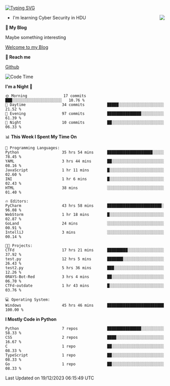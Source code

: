[![Typing SVG](https://readme-typing-svg.herokuapp.com?font=Fira+Code&pause=1000&random=false&width=450&height=60&lines=Hello+%F0%9F%91%8B%F0%9F%8F%BB;I'm+JBNRZ)](https://git.io/typing-svg)

<a href="#">
  <img align="right" src="https://github-readme-stats.vercel.app/api?username=JBNRZ&show_icons=true&bg_color=15,f2f7fd,E0EAFC" />
</a>

- I'm learning Cyber Security in HDU

 **🌱 My Blog**

Maybe something interesting

[Welcome to my Blog](https://jbnrz.com.cn/)

 **💬 Reach me** 

[Github](https://github.com/JBNRZ)


<!--START_SECTION:waka-->
![Code Time](http://img.shields.io/badge/Code%20Time-210%20hrs%2034%20mins-blue)

**I'm a Night 🦉** 

```text
🌞 Morning                17 commits          ███░░░░░░░░░░░░░░░░░░░░░░   10.76 % 
🌆 Daytime                34 commits          █████░░░░░░░░░░░░░░░░░░░░   21.52 % 
🌃 Evening                97 commits          ███████████████░░░░░░░░░░   61.39 % 
🌙 Night                  10 commits          ██░░░░░░░░░░░░░░░░░░░░░░░   06.33 % 
```


📊 **This Week I Spent My Time On** 

```text
💬 Programming Languages: 
Python                   35 hrs 54 mins      ████████████████████░░░░░   78.45 % 
YAML                     3 hrs 44 mins       ██░░░░░░░░░░░░░░░░░░░░░░░   08.16 % 
JavaScript               1 hr 11 mins        █░░░░░░░░░░░░░░░░░░░░░░░░   02.60 % 
INI                      1 hr 6 mins         █░░░░░░░░░░░░░░░░░░░░░░░░   02.43 % 
HTML                     38 mins             ░░░░░░░░░░░░░░░░░░░░░░░░░   01.40 % 

🔥 Editors: 
PyCharm                  43 hrs 58 mins      ████████████████████████░   96.08 % 
WebStorm                 1 hr 18 mins        █░░░░░░░░░░░░░░░░░░░░░░░░   02.87 % 
GoLand                   24 mins             ░░░░░░░░░░░░░░░░░░░░░░░░░   00.91 % 
IntelliJ                 3 mins              ░░░░░░░░░░░░░░░░░░░░░░░░░   00.14 % 

🐱‍💻 Projects: 
CTFd                     17 hrs 21 mins      █████████░░░░░░░░░░░░░░░░   37.92 % 
test.py                  12 hrs 5 mins       ███████░░░░░░░░░░░░░░░░░░   26.43 % 
test2.py                 5 hrs 36 mins       ███░░░░░░░░░░░░░░░░░░░░░░   12.26 % 
0RAYS-Bot-Red            3 hrs 4 mins        ██░░░░░░░░░░░░░░░░░░░░░░░   06.70 % 
CTFd-outdate             1 hr 43 mins        █░░░░░░░░░░░░░░░░░░░░░░░░   03.76 % 

💻 Operating System: 
Windows                  45 hrs 46 mins      █████████████████████████   100.00 % 
```

**I Mostly Code in Python** 

```text
Python                   7 repos             ███████████████░░░░░░░░░░   58.33 % 
CSS                      2 repos             ████░░░░░░░░░░░░░░░░░░░░░   16.67 % 
C                        1 repo              ██░░░░░░░░░░░░░░░░░░░░░░░   08.33 % 
TypeScript               1 repo              ██░░░░░░░░░░░░░░░░░░░░░░░   08.33 % 
Go                       1 repo              ██░░░░░░░░░░░░░░░░░░░░░░░   08.33 % 
```




 Last Updated on 19/12/2023 06:15:49 UTC
<!--END_SECTION:waka-->
